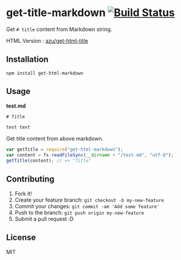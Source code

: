 # get-title-markdown [![Build Status](https://travis-ci.org/azu/get-title-markdown.svg)](https://travis-ci.org/azu/get-title-markdown)

Get `# title` content from Markdown string.

HTML Version : [azu/get-html-title](https://github.com/azu/get-html-title/ "azu/get-html-title")

## Installation

``` console
npm install get-html-markdown
```

## Usage

**test.md**

```html
# Title

test text
```

Get title content from above markdown.

```javascript
var getTitle = require("get-html-markdown");
var content = fs.readFileSync(__dirname + "/test.md", "utf-8");
getTitle(content); // => "Title"
```

## Contributing

1. Fork it!
2. Create your feature branch: `git checkout -b my-new-feature`
3. Commit your changes: `git commit -am 'Add some feature'`
4. Push to the branch: `git push origin my-new-feature`
5. Submit a pull request :D

## License

MIT